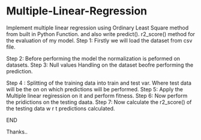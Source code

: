 # Multiple-Linear-Regression
Implement multiple linear regression using Ordinary Least Square method from built in Python Function.
and also write 
predict().
r2_score()
method for the evaluation of my model.
Step 1: Firstly we will load the dataset from csv file.

Step 2:
    Before performing the model the  normalization is peformed on datasets.
Step 3:
       Null values Handling on the dataset beofre performing the prediction.

Step 4 :
     Splitting of the training data into train and test var. Where test data will be the on on which predictions will be performed.
Step 5:
     Apply the Multiple linear regiression on it and perform fitness.
Step 6:
     Now perform the pridictions on the testing daata.
Step 7:
    Now calculate the r2_score()  of the testing data w r t predictions calculated.



END



Thanks..



